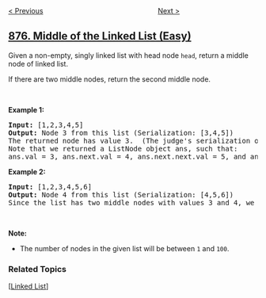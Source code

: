 <!--|This file generated by command(leetcode description); DO NOT EDIT.    |-->
<!--+----------------------------------------------------------------------+-->
<!--|@author    openset <openset.wang@gmail.com>                           |-->
<!--|@link      https://github.com/openset                                 |-->
<!--|@home      https://github.com/openset/leetcode                        |-->
<!--+----------------------------------------------------------------------+-->

[< Previous](../koko-eating-bananas "Koko Eating Bananas")
　　　　　　　　　　　　　　　　
[Next >](../stone-game "Stone Game")

## [876. Middle of the Linked List (Easy)](https://leetcode.com/problems/middle-of-the-linked-list "链表的中间结点")

<p>Given a non-empty, singly&nbsp;linked list with head node <code>head</code>, return&nbsp;a&nbsp;middle node of linked list.</p>

<p>If there are two middle nodes, return the second middle node.</p>

<p>&nbsp;</p>

<div>
<p><strong>Example 1:</strong></p>

<pre>
<strong>Input: </strong><span id="example-input-1-1">[1,2,3,4,5]</span>
<strong>Output: </strong>Node 3 from this list (Serialization: <span id="example-output-1">[3,4,5]</span>)
The returned node has value 3.  (The judge&#39;s serialization of this node is [3,4,5]).
Note that we returned a ListNode object ans, such that:
ans.val = 3, ans.next.val = 4, ans.next.next.val = 5, and ans.next.next.next = NULL.
</pre>

<div>
<p><strong>Example 2:</strong></p>

<pre>
<strong>Input: </strong><span id="example-input-2-1">[1,2,3,4,5,6]</span>
<strong>Output: </strong>Node 4 from this list (Serialization: <span id="example-output-2">[4,5,6]</span>)
Since the list has two middle nodes with values 3 and 4, we return the second one.
</pre>

<p>&nbsp;</p>

<p><strong>Note:</strong></p>

<ul>
	<li>The number of nodes in the given list will be between <code>1</code>&nbsp;and <code>100</code>.</li>
</ul>
</div>
</div>

### Related Topics
  [[Linked List](../../tag/linked-list/README.md)]
